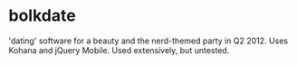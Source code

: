 bolkdate
========

'dating' software for a beauty and the nerd-themed party in Q2 2012. Uses Kohana and jQuery Mobile. Used extensively, but untested.
